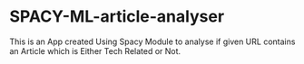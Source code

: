 # SPACY-ML-article-analyser

This is an App created Using Spacy Module to analyse if given URL contains an Article which is Either Tech Related or Not.

